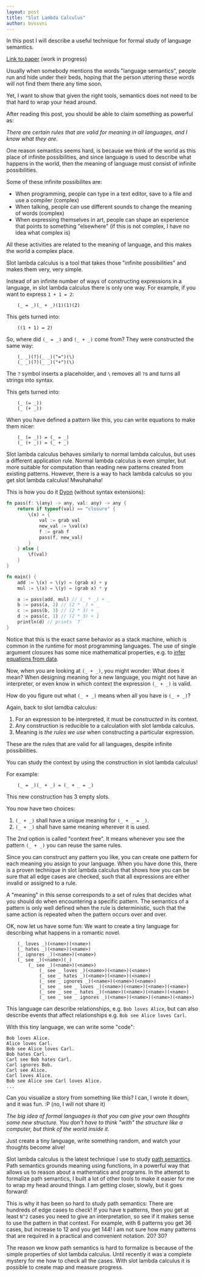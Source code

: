 ```yaml
---
layout: post
title: "Slot Lambda Calculus"
author: bvssvni
---
```


In this post I will describe a useful technique for formal study of language semantics.

[Link to paper](https://github.com/bvssvni/path_semantics/blob/master/papers-wip/slot-lambda-calculus.pdf) (work in progress)

Usually when somebody mentions the words "language semantics", people run and hide under their beds,
hoping that the person uttering these words will not find them there any time soon.

Yet, I want to show that given the right tools, semantics does not need to be that hard to wrap your head around.

After reading this post, you should be able to claim something as powerful as:

*There are certain rules that are valid for meaning in all languages, and I know what they are.*

One reason semantics seems hard, is because we think of the world as this place of infinite possibilities,
and since language is used to describe what happens in the world,
then the meaning of language must consist of infinite possibilities.

Some of these infinite possibilites are:

- When programming, people can type in a text editor, save to a file and use a compiler (complex)
- When talking, people can use different sounds to change the meaning of words (complex)
- When expressing themselves in art, people can shape an experience that points to something "elsewhere"
(if this is not complex, I have no idea what complex is)

All these activities are related to the meaning of language, and this makes the world a complex place.

Slot lambda calculus is a tool that takes those "infinite possibilities" and makes them very, very simple.

Instead of an infinite number of ways of constructing expressions in a language,
in slot lambda calculus there is only one way. For example, if you want to express `1 + 1 = 2`:

```
    (_ = _)(_ + _)(1)(1)(2)
```

This gets turned into:

```
    ((1 + 1) = 2)
```

So, where did `(_ = _)` and `(_ + _)` come from? They were constructed the same way:

```
    (_ _)(?)(_ _)("=")(\)
    (_ _)(?)(_ _)("+")(\)
```

The `?` symbol inserts a placeholder, and `\` removes all `?`s and turns all strings into syntax.

This gets turned into:

```
    (_ (= _))
    (_ (+ _))
```

When you have defined a pattern like this, you can write equations to make them nicer:

```
    (_ (= _)) = (_ = _)
    (_ (+ _)) = (_ + _)
```

Slot lambda calculus behaves similarly to normal lambda calculus, but uses a different application rule.
Normal lambda calculus is even simpler, but more suitable for computation than reading new patterns created from existing patterns.
However, there is a way to hack lambda calculus so you get slot lambda calculus! Mwuhahaha!

This is how you do it [Dyon](https://github.com/pistondevelopers/dyon) (without syntax extensions):

```rust
fn pass(f: \(any) -> any, val: any) -> any {
    return if typeof(val) == "closure" {
        \(x) = {
            val := grab val
            new_val := \val(x)
            f := grab f
            pass(f, new_val)
        }
    } else {
        \f(val)
    }
}

fn main() {
    add := \(x) = \(y) = (grab x) + y
    mul := \(x) = \(y) = (grab x) * y

    a := pass(add, mul) // (_ * _) + _
    b := pass(a, 2) // (2 * _) + _
    c := pass(b, 3) // (2 * 3) + _
    d := pass(c, 1) // (2 * 3) + 1
    println(d) // prints `7`
}
```

Notice that this is the exact same behavior as a stack machine, which is common in the runtime for most programming languages.
The use of single argument closures has some nice mathematical properties, e.g. to [infer equations from data](http://blog.piston.rs/2017/02/20/new-algorithm-for-inferring-equations/).

Now, when you are looking at `(_ + _)`, you might wonder: What does it mean?
When designing meaning for a new language, you might not have an interpreter,
or even know in which context the expression `(_ + _)` is valid.

How do you figure out what `(_ + _)` means when all you have is `(_ + _)`?

Again, back to slot lamdba calculus:

1. For an expression to be interpreted, it must be *constructed* in its context.
2. Any construction is reducible to a calculation with slot lambda calculus.
3. Meaning is *the rules we use* when constructing a particular expression.

These are the rules that are valid for all languages, despite infinite possibilities.

You can study the context by using the construction in slot lambda calculus!

For example:

```
    (_ = _)(_ + _) = (_ + _ = _)
```

This new construction has 3 empty slots.

You now have two choices:

1. `(_ + _)` shall have a unique meaning for `(_ + _ = _)`.
2. `(_ + _)` shall have same meaning wherever it is used.

The 2nd option is called "context free". It means whenever you see the pattern `(_ + _)` you can reuse the same rules.

Since you can construct any pattern you like, you can create one pattern for each meaning you assign to your language.
When you have done this, there is a proven technique in slot lambda calculus that shows how you can be sure that
all edge cases are checked, such that all expressions are either invalid or assigned to a rule.

A "meaning" in this sense corresponds to a set of rules that decides what you should do when encountering a specific pattern.
The semantics of a pattern is only well defined when the rule is deterministic,
such that the same action is repeated when the pattern occurs over and over.

OK, now let us have some fun: We want to create a tiny language for describing what happens in a romantic novel.

```
    (_ loves _)(<name>)(<name>)
    (_ hates _)(<name>)(<name>)
    (_ ignores _)(<name>)(<name>)
    (_ see _)(<name>)(_)
        (_ see _)(<name>)(<name>)
		    (_ see _ loves _)(<name>)(<name>)(<name>)
		    (_ see _ hates _)(<name>)(<name>)(<name>)
		    (_ see _ ignores _)(<name>)(<name>)(<name>)
		    (_ see _ see _ loves _)(<name>)(<name>)(<name>)(<name>)
		    (_ see _ see _ hates _)(<name>)(<name>)(<name>)(<name>)
		    (_ see _ see _ ignores _)(<name>)(<name>)(<name>)(<name>)
```

This language can describe relationships, e.g. `Bob loves Alice`,
but can also describe events that affect relationships e.g. `Bob see Alice loves Carl`.

With this tiny language, we can write some "code":

```
Bob loves Alice.
Alice loves Carl.
Bob see Alice loves Carl.
Bob hates Carl.
Carl see Bob hates Carl.
Carl ignores Bob.
Carl see Alice.
Carl loves Alice.
Bob see Alice see Carl loves Alice.
...
```

Can you visualize a story from something like this? I can, I wrote it down, and it was fun. :P (no, I will not share it)

*The big idea of formal languages is that you can give your own thoughts some new structure.
You don't have to think "with" the structure like a computer, but think of the world inside it.*

Just create a tiny language, write something random, and watch your thoughts become alive!

Slot lambda calculus is the latest technique I use to study [path semantics](https://github.com/bvssvni/path_semantics).
Path semantics grounds meaning using functions, in a powerful way that allows us to reason about a mathematics and programs.
In the attempt to formalize path semantics, I built a lot of other tools to make it easier for me to wrap my head around things.
I am getting closer, slowly, but it goes forward!

This is why it has been so hard to study path semantics: There are hundreds of edge cases to check!
If you have `N` patterns, then you get at least `N^2` cases you need to give an interpretation,
so see if it makes sense to use the pattern in that context.
For example, with 6 patterns you get 36 cases, but increase to 12 and you get 144!
I am not sure how many patterns that are required in a practical and convenient notation. 20? 30?

The reason we know path semantics is hard to formalize is because of the simple properties of slot lambda calculus.
Until recently it was a complete mystery for me how to check all the cases.
With slot lambda calculus it is possible to create map and measure progress.
